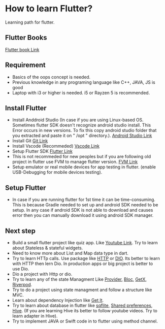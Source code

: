 # How to learn Flutter?
Learning path for flutter.

## Flutter Books
[Flutter book Link](https://github.com/evolvingkid/flutter-learning-path/tree/main/books)

## Requirement

* Basics of the oops concept is needed.
* Previous knowledge in any programing language like C++, JAVA, JS is good
* Laptop with i3 or higher is needed. i5 or Rayzen 5 is recommended.

## Install Flutter

* Install Anddroid Studio (In case if you are using Linux-based OS. Sometimes flutter SDK doesn't recognize android studio install. This Error occurs in new versions. To fix this copy android studio folder that you extracted and paste it on  " /opt "
directory.). [Android Studio Link](https://developer.android.com/studio)
* Install Git [Git Link](https://git-scm.com/)
* Install Vscode (Recommeded) [Vscode Link](https://code.visualstudio.com/download)
* Setup Flutter SDK [Flutter Link](https://flutter.dev/docs/get-started/install)
* This is not recommeded for new peoples but if you are following old project in flutter use FVM to manage flutter version. [FVM Link](https://pub.dev/packages/fvm)
* Setup emulator or real mobile devices for app testing in flutter. (enable USB-Debugging for mobile devices testing).

## Setup Flutter
* In case if you are running flutter for 1st time it can be time-consuming. This is because Gradle needed to set up and android SDK needed to be setup. In any case if android SDK is not able to download and causes error then you can manually download it using android SDK manager.

## Next step 
* Build a small flutter project like quiz app. Like [Youtube Link](https://youtu.be/x0uinJvhNxI). Try to learn about Stateless & stateful widgets.
* Need to know more about List and Map data type in dart.
* Try to learn HTTp calls. Use package like [HTTP](https://pub.dev/packages/http) or [DIO](https://pub.dev/packages/dio). Its better to learn with HTTP then lern Dio. In production apps or big project is better to use Dio.
* Dio a project with Http or dio.
* Try to learn any of the state Managment Like [Provider](https://pub.dev/packages/provider), [Bloc](https://pub.dev/packages/bloc), [GetX](https://pub.dev/packages/get), [Riverpod](https://pub.dev/packages/riverpod).
* Try to do a project using state managment and follow a structure like MVC.
* Learn about dependency Injection like [Get It](https://pub.dev/packages/get_it).
* Try to learn about database in flutter like [sqflite](https://pub.dev/packages/sqflite), [Shared preferences](https://pub.dev/packages/shared_preferences), [Hive](https://pub.dev/packages/hive). (If you are learning Hive its better to follow youtube videos. Try to learn adapter in Hive).
* Try to implement JAVA or Swift code in to flutter using method channel.

